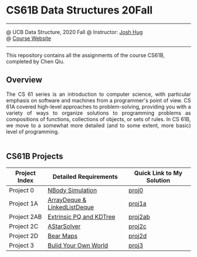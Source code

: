 # CS61B Data Structures 20Fall

* * *

@ UCB Data Structure, 2020 Fall 
@ Instructor: [Josh Hug](https://www2.eecs.berkeley.edu/Faculty/Homepages/joshhug.html)   
@ [Course Website](https://fa20.datastructur.es/)  

* * *
This repository contains all the assignments of the course CS61B, completed by Chen Qiu.

## Overview

<p align="justify">
The CS 61 series is an introduction to computer science, with particular emphasis on software and machines from a programmer's point of view. CS 61A covered high-level approaches to problem-solving, providing you with a variety of ways to organize solutions to programming problems as compositions of functions, collections of objects, or sets of rules. In CS 61B, we move to a somewhat more detailed (and to some extent, more basic) level of programming.
<br><br>
</p>

## CS61B Projects
Project Index | Detailed Requirements | Quick Link to My Solution
--------------- | --------------- | ---------------
Project 0 | [NBody Simulation](https://fa20.datastructur.es/materials/proj/proj0/proj0) | [proj0](https://github.com/qcwssss/CS61B_20Fall/tree/master/proj0)
Project 1A | [ArrayDeque & LinkedListDeque](https://fa20.datastructur.es/materials/proj/proj1a/proj1aa) | [proj1a](https://github.com/qcwssss/CS61B_20Fall/tree/master/proj1a)
Project 2AB | [Extrinsic PQ and KDTree](https://fa20.datastructur.es/materials/proj/proj2ab/proj2ab) | [proj2ab](https://github.com/qcwssss/CS61B_20Fall/tree/master/proj2ab/bearmaps)
Project 2C | [AStarSolver](https://fa20.datastructur.es/materials/proj/proj2c/proj2c) | [proj2c](https://github.com/qcwssss/CS61B_20Fall/tree/master/proj2c/bearmaps)
Project 2D | [Bear Maps](https://fa20.datastructur.es/materials/proj/proj2d/proj2d) | [proj2d](https://github.com/qcwssss/CS61B_20Fall/tree/master/proj2d)
Project 3 | [Bulid Your Own World](https://fa20.datastructur.es/materials/proj/proj3/proj3) | [proj3](https://github.com/qcwssss/CS61B_20Fall/tree/master/proj3)
